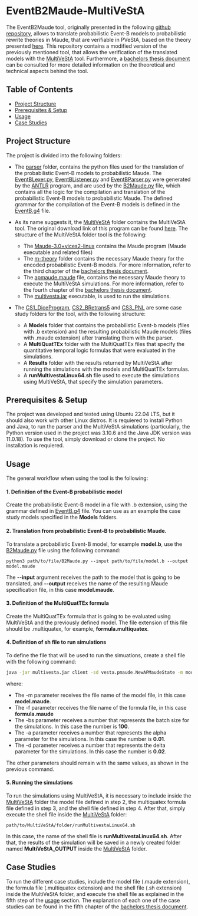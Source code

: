 # EventB2Maude-MultiVeStA

The EventB2Maude tool, originally presented in the following [github repository](https://github.com/carlosolarte/EventB2Maude), allows to translate probabilistic Event-B models to probabilistic rewrite theories in Maude, that are verifiable in PVeStA, based on the theory presented [here](https://arxiv.org/abs/2206.05813). This repository contains a modified version of the previously mentioned tool, that allows the verification of the translated models with the [MultiVeStA](https://github.com/andrea-vandin/MultiVeStA) tool. Furthermore, a [bachelors thesis document](https://github.com/dfosorio/Thesis/blob/main/Document/main.pdf) can be consulted for more detailed information on the theoretical and technical aspects behind the tool.

## Table of Contents
- [Project Structure](#structure)
- [Prerequisites & Setup](#setup)
- [Usage](#usage)
- [Case Studies](#caseStudies)

<a name="structure"></a>
## Project Structure 
The project is divided into the following folders:
- The [parser](https://github.com/dfosorio/EventB2Maude-MultiVeStA/tree/main/parser) folder, contains the python files used for the translation of the probabilistic Event-B models to probabilistic Maude. The [EventBLexer.py](https://github.com/dfosorio/EventB2Maude-MultiVeStA/blob/main/parser/EventBLexer.py), [EventBListener.py](https://github.com/dfosorio/EventB2Maude-MultiVeStA/blob/main/parser/EventBListener.py) and [EventBParser.py](https://github.com/dfosorio/EventB2Maude-MultiVeStA/blob/main/parser/EventBParser.py) were generated by the [ANTLR](https://www.antlr.org/) program, and are used by the [B2Maude.py](https://github.com/dfosorio/EventB2Maude-MultiVeStA/blob/main/parser/B2Maude.py) file, which contains all the logic for the compilation and translation of the probabilistic Event-B models to probabilistic Maude. The defined grammar for the compilation of the Event-B models is defined in the [EventB.g4](https://github.com/dfosorio/EventB2Maude-MultiVeStA/blob/main/parser/EventB.g4) file.



- As its name suggests it, the [MultiVeStA](https://github.com/dfosorio/EventB2Maude-MultiVeStA/tree/main/MultiVeStA) folder contains the MultiVeStA tool. The original download link of this program can be found [here](https://github.com/andrea-vandin/MultiVeStA/wiki/Integration-with-PMaude-specification). The structure of the MultiVeStA folder tool is the following:
  - The [Maude-3.0+yices2-linux](https://github.com/dfosorio/EventB2Maude-MultiVeStA/tree/main/MultiVeStA/Maude-3.0%2Byices2-linux) contains the Maude program (Maude executable and related files)
  - The [m-theory](https://github.com/dfosorio/EventB2Maude-MultiVeStA/tree/main/MultiVeStA/m-theory) folder contains the necessary Maude theory for the encoded probabilistic Event-B models. For more information, refer to the third chapter of the [bachelors thesis document](https://github.com/dfosorio/Thesis/blob/main/Document/main.pdf).
  - The [apmaude.maude](https://github.com/dfosorio/EventB2Maude-MultiVeStA/blob/main/MultiVeStA/apmaude.maude) file, contains the necessary Maude theory to execute the MultiVeStA simulations. For more information, refer to the fourth chapter of the [bachelors thesis document](https://github.com/dfosorio/Thesis/blob/main/Document/main.pdf).
  - The [multivesta.jar](https://github.com/dfosorio/EventB2Maude-MultiVeStA/blob/main/MultiVeStA/multivesta.jar) executable, is used to run the simulations.

- The [CS1_DiceProgram](https://github.com/dfosorio/EventB2Maude-MultiVeStA/tree/main/CS1_DiceProgram), [CS2_BRetrans5](https://github.com/dfosorio/EventB2Maude-MultiVeStA/tree/main/CS2_BRetrans5) and [CS3_PNL](https://github.com/dfosorio/EventB2Maude-MultiVeStA/tree/main/CS3_PNL) are some case study folders for the tool, with the following structure:
  - A **Models** folder that contains the probabilistic Event-b models (files with .b extension) and the resulting probabilistic Maude models (files with .maude extension) after translating them with the parser.
  - A **MultiQuatTEx** folder with the MultiQuatTEx files that specify the quantitative temporal logic formulas that were evaluated in the simulations.
  - A **Results** folder with the results returned by MultiVeStA after running the simulations with the models and MultiQuatTEx formulas.
  - A **runMultivestaLinux64.sh** file used to execute the simulations using MultiVeStA, that specify the simulation parameters. 

<a name="setup"></a>
## Prerequisites & Setup
The project was developed and tested using Ubuntu 22.04 LTS, but it should also work with other Linux distros. It is requiered to install Python and Java, to run the parser and the MultiVeStA simulations (particularly, the Python version used in the project was 3.10.6 and the Java JDK version was 11.0.18). To use the tool, simply download or clone the project. No installation is requiered.

## Usage
The general workflow when using the tool is the following:

#### 1. Definition of the Event-B probabilistic model
Create the probabilistic Event-B model in a file with .b extension, using the grammar defined in [EventB.g4](https://github.com/dfosorio/EventB2Maude-MultiVeStA/blob/main/parser/EventB.g4) file. You can use as an example the case study models specified in the **Models** folders.

#### 2. Translation from probabilistic Event-B to probabilistic Maude.
To translate a probabilistic Event-B model, for example **model.b**, use the [B2Maude.py](https://github.com/dfosorio/EventB2Maude-MultiVeStA/blob/main/parser/B2Maude.py) file using the following command:

```console
python3 path/to/file/B2Maude.py --input path/to/file/model.b --output model.maude 
```
The **--input** argument receives the path to the model that is going to be translated, and **--output** receives the name of the resulting Maude specification file, in this case **model.maude**.

#### 3. Definition of the MultiQuatTEx formula
Create the MultiQuatTEx formula that is going to be evaluated using MultiVeStA and the previously defined model. The file extension of this file should be .multiquatex, for example, **formula.multiquatex**.

#### 4. Definition of sh file to run simulations 
To define the file that will be used to run the simuations, create a shell file with the following command:

```sh
java -jar multivesta.jar client -sd vesta.pmaude.NewAPMaudeState -m model.maude -o '-mc ./Maude-3.0+yices2-linux/maude-Yices2.linux64' -f formula.multiquatex -l 1 -osws ONESTEP -bs 100 -vp true -verboseServers false -a 0.01 -d1 delta -ir 0.2 
```
where:
  - The -m parameter receives the file name of the model file, in this case **model.maude**.
  - The -f parameter receives the file name of the formula file, in this case **formula.maude**
  - The -bs parameter receives a number that represents the batch size for the simulations. In this case the number is **100**.
  - The -a parameter receives a number that represents the alpha parameter for the simulations. In this case the number is **0.01**.
  - The -d parameter receives a number that represents the delta parameter for the simulations. In this case the number is **0.02**.

The other parameters should remain with the same values, as shown in the previous command. 

#### 5. Running the simulations
To run the simulations using MultiVeStA, it is necessary to include inside the [MultiVeStA](https://github.com/dfosorio/EventB2Maude-MultiVeStA/tree/main/MultiVeStA) folder the model file defined in step 2, the multiquatex formula file defined in step 3, and the shell file defined in step 4. After that, simply execute the shell file inside the [MultiVeStA](https://github.com/dfosorio/EventB2Maude-MultiVeStA/tree/main/MultiVeStA) folder:

```console
path/to/MultiVeStA/folder/runMultivestaLinux64.sh 
```
In this case, the name of the shell file is **runMultivestaLinux64.sh**. After that, the results of the simulation will be saved in a newly created folder named **MultiVeStA_OUTPUT** inside the [MultiVeStA](https://github.com/dfosorio/EventB2Maude-MultiVeStA/tree/main/MultiVeStA) folder.

<a name="caseStudies"></a>
## Case Studies
To run the different case studies, include the model file (.maude extension), the formula file (.multiquatex extension) and the shell file (.sh extension) inside the MultiVeStA folder, and execute the shell file as explained in the fifth step of the [usage](#usage) section. The explanation of each one of the case studies can be found in the fifth chapter of the [bachelors thesis document](https://github.com/dfosorio/Thesis/blob/main/Document/main.pdf).
